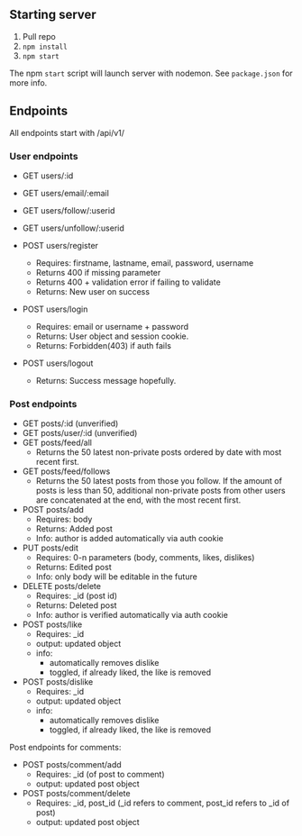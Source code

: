 ## Starting server

1. Pull repo
2. `npm install`
3. `npm start`

The npm `start` script will launch server with nodemon. See `package.json` for more info.

## Endpoints

All endpoints start with /api/v1/

### User endpoints

- GET users/:id
- GET users/email/:email
- GET users/follow/:userid
- GET users/unfollow/:userid

- POST users/register
  - Requires: firstname, lastname, email, password, username
  - Returns 400 if missing parameter
  - Returns 400 + validation error if failing to validate
  - Returns: New user on success
- POST users/login

  - Requires: email or username + password
  - Returns: User object and session cookie.
  - Returns: Forbidden(403) if auth fails

- POST users/logout
  - Returns: Success message hopefully.

### Post endpoints

- GET posts/:id (unverified)
- GET posts/user/:id (unverified)
- GET posts/feed/all
  - Returns the 50 latest non-private posts ordered by date with most recent first.
- GET posts/feed/follows
  - Returns the 50 latest posts from those you follow. If the amount of posts is less than 50, additional non-private posts from other users are concatenated at the end, with the most recent first.
- POST posts/add
  - Requires: body
  - Returns: Added post
  - Info: author is added automatically via auth cookie
- PUT posts/edit
  - Requires: 0-n parameters (body, comments, likes, dislikes)
  - Returns: Edited post
  - Info: only body will be editable in the future
- DELETE posts/delete
  - Requires: \_id (post id)
  - Returns: Deleted post
  - Info: author is verified automatically via auth cookie
- POST posts/like
  - Requires: \_id
  - output: updated object
  - info:
    - automatically removes dislike
    - toggled, if already liked, the like is removed
- POST posts/dislike
  - Requires: \_id
  - output: updated object
  - info:
    - automatically removes dislike
    - toggled, if already liked, the like is removed

Post endpoints for comments:

- POST posts/comment/add
  - Requires: \_id (of post to comment)
  - output: updated post object
- POST posts/comment/delete
  - Requires: \_id, post_id (\_id refers to comment, post_id refers to \_id of post)
  - output: updated post object
